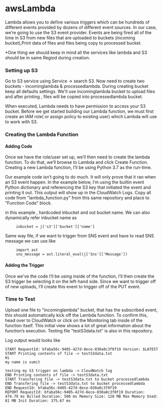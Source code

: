 # awsLambda

   Lambda allows you to define various triggers which can be hundreds of different events provided by dozens of different event sources. In our case, we’re going to use the S3 event provider. Events are being fired all of the time in S3 from new files  that are uploaded to buckets (incoming bucket),Print data of files and files being copy to processed bucket.
   
   *One thing we should keep in mind all the services like lambda and S3 should be in same Regiod during creation.

### Setting up S3

Go to S3 service using Service -> search S3. Now need to create two buckets - incominglambda & processedlambda. During creating bucket keep all defaults settings.
We'll use incominglambda bucket to upload files and after printing , files will be copied into processedlambda bucket.

When executed, Lambda needs to have permission to access your S3 bucket. Before we get started building our Lambda function, we must first create an IAM role( or assign policy to existing user) which Lambda will use to work with S3.

### Creating the Lambda Function

#### Adding Code
   Once we have the role/user set up, we’ll then need to create the lambda function. To do that, we’ll browse to Lambda and click Create Function. Creating a new Lambda function, I’ll be using Python 3.7 as the run-time.

   Our example code isn’t going to do much. It will only prove that it ran when an S3 event happen. In the example below, I’m using the builtin event Python dictionary and referencing the S3 key that initiated the event and printing it out. This output will show up in the CloudWatch Logs. Copy all code from "lambda_function.py" from this same repository and place to "Function Code" block.
   
   in this example , hardcoded inbucket and out bucket name. We can also dynamically refer inbucket name as
   
         inbucket = j['s3']['bucket']['name']
   
   Same way file, if we want to trigger from SNS event and have to read SNS message we can use like 
   
         import ast
         sns_message = ast.literal_eval(j['Sns']['Message'])
   
#### Adding the Trigger

   Once we've the code I’ll be using inside of the function, I’ll then create the S3 trigger be selecting it on the left-hand side. Since we want to trigger off of new uploads, I’ll create this event to trigger off of the PUT event.


### Time to Test 

  Upload one file to "incominglambda" bucket, that has the subscribed event, this should automatically kick off the Lambda function. To confirm this, head over to CloudWatch or click on the Monitoring tab inside of the function itself. This initial view shows a lot of great information about the function’s execution. Testing file "testS3data.txt" is also in this repository.
  
  Log output would looks like 
  
    START RequestId: bfaba56c-9405-427d-8ece-030a8c3f0f19 Version: $LATEST
    START Printing contents of file -> testS3data.txt
    Hi
    my name is sumit

    testing my S3 trigger on lambda -> CloudWatch log
    END Printing contents of file -> testS3data.txt
    START Transfering file -> testS3data.txt to bucket processedlambda
    END Transfering file -> testS3data.txt to bucket processedlambda
    END RequestId: bfaba56c-9405-427d-8ece-030a8c3f0f19
    REPORT RequestId: bfaba56c-9405-427d-8ece-030a8c3f0f19 Duration: 474.79 ms Billed Duration: 500 ms Memory Size: 128 MB Max Memory Used: 81 MB Init Duration: 375.67 ms 
